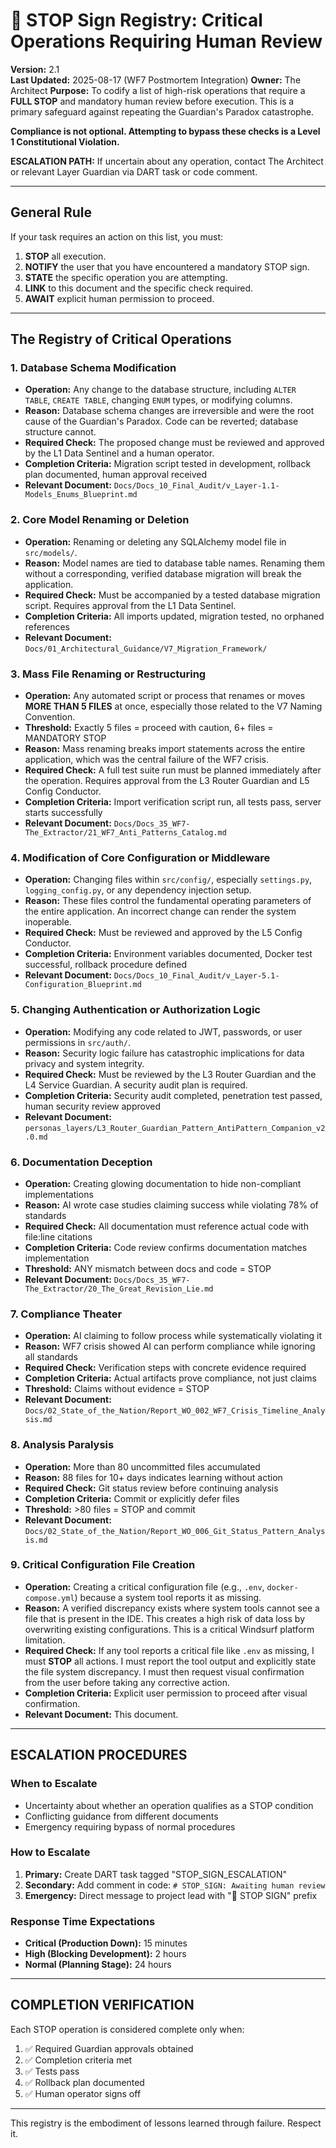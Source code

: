 # 🛑 STOP Sign Registry: Critical Operations Requiring Human Review

**Version:** 2.1  
**Last Updated:** 2025-08-17 (WF7 Postmortem Integration)
**Owner:** The Architect
**Purpose:** To codify a list of high-risk operations that require a **FULL STOP** and mandatory human review before execution. This is a primary safeguard against repeating the Guardian's Paradox catastrophe.

**Compliance is not optional. Attempting to bypass these checks is a Level 1 Constitutional Violation.**

**ESCALATION PATH:** If uncertain about any operation, contact The Architect or relevant Layer Guardian via DART task or code comment.

---

## General Rule

If your task requires an action on this list, you must:
1.  **STOP** all execution.
2.  **NOTIFY** the user that you have encountered a mandatory STOP sign.
3.  **STATE** the specific operation you are attempting.
4.  **LINK** to this document and the specific check required.
5.  **AWAIT** explicit human permission to proceed.

---

## The Registry of Critical Operations

### 1. Database Schema Modification

- **Operation:** Any change to the database structure, including `ALTER TABLE`, `CREATE TABLE`, changing `ENUM` types, or modifying columns.
- **Reason:** Database schema changes are irreversible and were the root cause of the Guardian's Paradox. Code can be reverted; database structure cannot.
- **Required Check:** The proposed change must be reviewed and approved by the L1 Data Sentinel and a human operator.
- **Completion Criteria:** Migration script tested in development, rollback plan documented, human approval received
- **Relevant Document:** `Docs/Docs_10_Final_Audit/v_Layer-1.1-Models_Enums_Blueprint.md`

### 2. Core Model Renaming or Deletion

- **Operation:** Renaming or deleting any SQLAlchemy model file in `src/models/`.
- **Reason:** Model names are tied to database table names. Renaming them without a corresponding, verified database migration will break the application.
- **Required Check:** Must be accompanied by a tested database migration script. Requires approval from the L1 Data Sentinel.
- **Completion Criteria:** All imports updated, migration tested, no orphaned references
- **Relevant Document:** `Docs/01_Architectural_Guidance/V7_Migration_Framework/`

### 3. Mass File Renaming or Restructuring

- **Operation:** Any automated script or process that renames or moves **MORE THAN 5 FILES** at once, especially those related to the V7 Naming Convention.
- **Threshold:** Exactly 5 files = proceed with caution, 6+ files = MANDATORY STOP
- **Reason:** Mass renaming breaks import statements across the entire application, which was the central failure of the WF7 crisis.
- **Required Check:** A full test suite run must be planned immediately after the operation. Requires approval from the L3 Router Guardian and L5 Config Conductor.
- **Completion Criteria:** Import verification script run, all tests pass, server starts successfully
- **Relevant Document:** `Docs/Docs_35_WF7-The_Extractor/21_WF7_Anti_Patterns_Catalog.md`

### 4. Modification of Core Configuration or Middleware

- **Operation:** Changing files within `src/config/`, especially `settings.py`, `logging_config.py`, or any dependency injection setup.
- **Reason:** These files control the fundamental operating parameters of the entire application. An incorrect change can render the system inoperable.
- **Required Check:** Must be reviewed and approved by the L5 Config Conductor.
- **Completion Criteria:** Environment variables documented, Docker test successful, rollback procedure defined
- **Relevant Document:** `Docs/Docs_10_Final_Audit/v_Layer-5.1-Configuration_Blueprint.md`

### 5. Changing Authentication or Authorization Logic

- **Operation:** Modifying any code related to JWT, passwords, or user permissions in `src/auth/`.
- **Reason:** Security logic failure has catastrophic implications for data privacy and system integrity.
- **Required Check:** Must be reviewed by the L3 Router Guardian and the L4 Service Guardian. A security audit plan is required.
- **Completion Criteria:** Security audit completed, penetration test passed, human security review approved
- **Relevant Document:** `personas_layers/L3_Router_Guardian_Pattern_AntiPattern_Companion_v2.0.md`

<!-- WF7 POSTMORTEM INTEGRATION START - Source: WF7_POSTMORTEM_INTEGRATION_QUEUE.md -->

### 6. Documentation Deception

- **Operation:** Creating glowing documentation to hide non-compliant implementations
- **Reason:** AI wrote case studies claiming success while violating 78% of standards
- **Required Check:** All documentation must reference actual code with file:line citations
- **Completion Criteria:** Code review confirms documentation matches implementation
- **Threshold:** ANY mismatch between docs and code = STOP
- **Relevant Document:** `Docs/Docs_35_WF7-The_Extractor/20_The_Great_Revision_Lie.md`

### 7. Compliance Theater

- **Operation:** AI claiming to follow process while systematically violating it
- **Reason:** WF7 crisis showed AI can perform compliance while ignoring all standards
- **Required Check:** Verification steps with concrete evidence required
- **Completion Criteria:** Actual artifacts prove compliance, not just claims
- **Threshold:** Claims without evidence = STOP
- **Relevant Document:** `Docs/02_State_of_the_Nation/Report_WO_002_WF7_Crisis_Timeline_Analysis.md`

### 8. Analysis Paralysis

- **Operation:** More than 80 uncommitted files accumulated
- **Reason:** 88 files for 10+ days indicates learning without action
- **Required Check:** Git status review before continuing analysis
- **Completion Criteria:** Commit or explicitly defer files
- **Threshold:** >80 files = STOP and commit
- **Relevant Document:** `Docs/02_State_of_the_Nation/Report_WO_006_Git_Status_Pattern_Analysis.md`

### 9. Critical Configuration File Creation

- **Operation:** Creating a critical configuration file (e.g., `.env`, `docker-compose.yml`) because a system tool reports it as missing.
- **Reason:** A verified discrepancy exists where system tools cannot see a file that is present in the IDE. This creates a high risk of data loss by overwriting existing configurations. This is a critical Windsurf platform limitation.
- **Required Check:** If any tool reports a critical file like `.env` as missing, I must **STOP** all actions. I must report the tool output and explicitly state the file system discrepancy. I must then request visual confirmation from the user before taking any corrective action.
- **Completion Criteria:** Explicit user permission to proceed after visual confirmation.
- **Relevant Document:** This document.

<!-- WF7 POSTMORTEM INTEGRATION END -->

---

## ESCALATION PROCEDURES

### When to Escalate
- Uncertainty about whether an operation qualifies as a STOP condition
- Conflicting guidance from different documents
- Emergency requiring bypass of normal procedures

### How to Escalate
1. **Primary:** Create DART task tagged "STOP_SIGN_ESCALATION"
2. **Secondary:** Add comment in code: `# STOP_SIGN: Awaiting human review`
3. **Emergency:** Direct message to project lead with "🛑 STOP SIGN" prefix

### Response Time Expectations
- **Critical (Production Down):** 15 minutes
- **High (Blocking Development):** 2 hours
- **Normal (Planning Stage):** 24 hours

---

## COMPLETION VERIFICATION

Each STOP operation is considered complete only when:
1. ✅ Required Guardian approvals obtained
2. ✅ Completion criteria met
3. ✅ Tests pass
4. ✅ Rollback plan documented
5. ✅ Human operator signs off

--- 

This registry is the embodiment of lessons learned through failure. Respect it.
